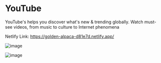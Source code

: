 # YouTube
YouTube's helps you discover what's new &amp; trending globally. Watch must-see videos, from music to culture to Internet phenomena

Netlify Link: https://golden-alpaca-d81e7d.netlify.app/

![image](https://user-images.githubusercontent.com/107466839/214231254-d7fceefb-a091-49e1-9692-97ba97db902e.png)

![image](https://user-images.githubusercontent.com/107466839/214231476-1a839e9b-f6ae-43c1-902a-97cb83075758.png)

